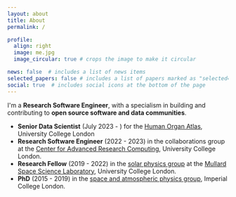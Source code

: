 ```yaml
---
layout: about
title: About
permalink: /

profile:
  align: right
  image: me.jpg
  image_circular: true # crops the image to make it circular

news: false  # includes a list of news items
selected_papers: false # includes a list of papers marked as "selected={true}"
social: true  # includes social icons at the bottom of the page
---
```


I'm a **Research Software Engineer**, with a specialism in building and contributing to **open source software and data communities**.

- **Senior Data Scientist** (July 2023 - ) for the [Human Organ Atlas](https://mecheng.ucl.ac.uk/hip-ct/), University College London
- **Research Software Engineer** (2022 - 2023) in the collaborations group at the [Center for Advanced Research Computing](https://www.ucl.ac.uk/advanced-research-computing/), University College London.
- **Research Fellow** (2019 - 2022) in the
[solar physics group](https://www.ucl.ac.uk/mssl/research/solar-system/solar-physics)
at the [Mullard Space Science Laboratory](https://www.ucl.ac.uk/mssl/), University College London.
- **PhD** (2015 - 2019) in the [space and atmospheric physics group](https://www.imperial.ac.uk/space-and-atmospheric-physics), Imperial College London.
